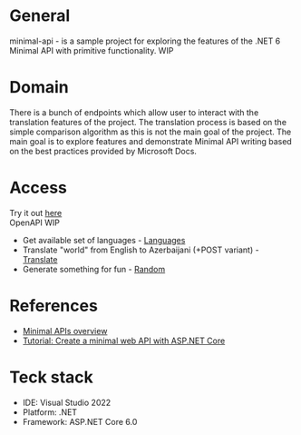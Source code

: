 # General
minimal-api - is a sample project for exploring the features of the .NET 6 Minimal API with primitive functionality. WIP

# Domain
There is a bunch of endpoints which allow user to interact with the translation features of the project. The translation process is based on the simple comparison algorithm as this is not the main goal of the project. The main goal is to explore features and demonstrate Minimal API writing based on the best practices provided by Microsoft Docs.

# Access
Try it out [here](https://minimal-api.azurewebsites.net)  
OpenAPI WIP

- Get available set of languages - [Languages](https://minimal-api.azurewebsites.net/sources)
- Translate "world" from English to Azerbaijani (+POST variant) - [Translate](https://minimal-api.azurewebsites.net/translate/en/az/world)
- Generate something for fun - [Random](https://minimal-api.azurewebsites.net/random/az/10)

# References
- [Minimal APIs overview](https://learn.microsoft.com/en-us/aspnet/core/fundamentals/minimal-apis?view=aspnetcore-6.0)
- [Tutorial: Create a minimal web API with ASP.NET Core](https://learn.microsoft.com/en-us/aspnet/core/tutorials/min-web-api?view=aspnetcore-6.0&tabs=visual-studio)

# Teck stack
- IDE: Visual Studio 2022
- Platform: .NET
- Framework: ASP.NET Core 6.0
